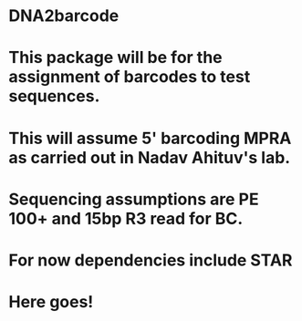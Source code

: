 # DNA2barcode

# This package will be for the assignment of barcodes to test sequences.
# This will assume 5' barcoding MPRA as carried out in Nadav Ahituv's lab.
# Sequencing assumptions are PE 100+ and 15bp R3 read for BC.

# For now dependencies include STAR

# Here goes!
